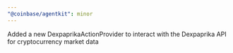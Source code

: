```yaml
---
"@coinbase/agentkit": minor
---
```


Added a new DexpaprikaActionProvider to interact with the Dexpaprika API for cryptocurrency market data
